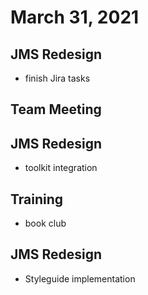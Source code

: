 # March 31, 2021

## JMS Redesign
- finish Jira tasks

## Team Meeting

## JMS Redesign
- toolkit integration

## Training
- book club

## JMS Redesign
- Styleguide implementation